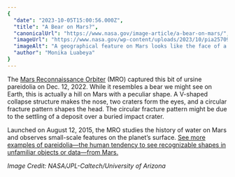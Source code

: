 ```yaml
---
{
  "date": "2023-10-05T15:00:56.000Z",
  "title": "A Bear on Mars?",
  "canonicalUrl": "https://www.nasa.gov/image-article/a-bear-on-mars/",
  "imageUrl": "https://www.nasa.gov/wp-content/uploads/2023/10/pia25709orig.jpg",
  "imageAlt": "A geographical feature on Mars looks like the face of a bear in this black and white image acquired by NASA's Mars Reconnaissance Orbiter.",
  "author": "Monika Luabeya"
}
---
```


The [Mars Reconnaissance Orbiter](https://mars.nasa.gov/mro/) (MRO) captured this bit of ursine pareidolia on Dec. 12, 2022. While it resembles a bear we might see on Earth, this is actually a hill on Mars with a peculiar shape. A V-shaped collapse structure makes the nose, two craters form the eyes, and a circular fracture pattern shapes the head. The circular fracture pattern might be due to the settling of a deposit over a buried impact crater.

Launched on August 12, 2015, the MRO studies the history of water on Mars and observes small-scale features on the planet’s surface. [See more examples of pareidolia—the human tendency to see recognizable shapes in unfamiliar objects or data—from Mars.](https://mars.nasa.gov/multimedia/space-oddities/)

_Image Credit: NASA/JPL-Caltech/University of Arizona_
